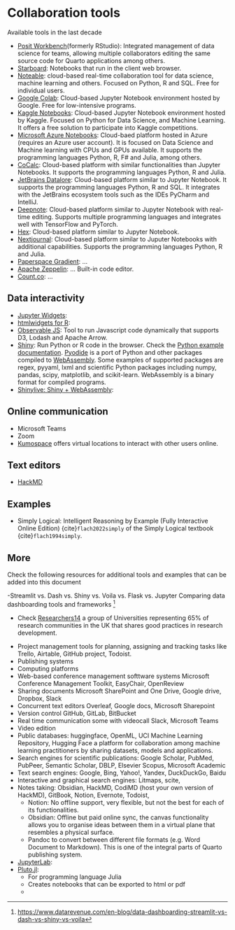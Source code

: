 # Collaboration tools

Available tools in the last decade

- [Posit Workbench](https://posit.co/products/enterprise/workbench/)(formerly
  RStudio):
  Integrated management of data science for teams, allowing multiple
  collaborators editing the same source code for Quarto applications among
  others. 
- [Starboard](https://starboard.gg/): Notebooks that run in the client web
browser.
- [Noteable](https://noteable.io/): cloud-based real-time collaboration tool
for data science, machine learning and others. Focused on Python, R and
SQL. Free for individual users.
- [Google Colab](https://colab.research.google.com/): Cloud-based Jupyter
Notebook environment hosted by Google. Free for low-intensive programs.
- [Kaggle Notebooks](https://www.kaggle.com/notebooks): Cloud-based Jupyter
Notebook environment hosted by Kaggle. Focused on Python for Data Science,
and Machine Learning. It offers a free solution to participate into Kaggle
competitions.
- [Microsoft Azure Notebooks](https://notebooks.azure.com/): Cloud-baed
platform hosted in Azure (requires an Azure user account). It is focused on
Data Science and Machine learning with CPUs and GPUs available. It
supports the programming languages Python, R, F\# and Julia, among others.
- [CoCalc](https://cocalc.com/): Cloud-based platform with similar
functionalities than Jupyter Notebooks. It supports the programming
languages Python, R and Julia.
- [JetBrains Datalore](https://datalore.jetbrains.com/): Cloud-based platform
similar to Jupyter Notebook. It supports the programming languages Python,
R and SQL. It integrates with the JetBrains ecosystem tools such as the
IDEs PyCharm and IntelliJ.
- [Deepnote](https://deepnote.com/): Cloud-based platform similar to Jupyter
Notebook with real-time editing. Supports multiple programming languages
and integrates well with TensorFlow and PyTorch.
- [Hex](https://hex.tech/): Cloud-based platform similar to Jupyter Notebook.
- [Nextjournal](https://nextjournal.com/): Cloud-based platform similar to
Juputer Notebooks with additional capabilities. Supports the programming
languages Python, R and Julia. 
- [Paperspace Gradient](https://gradient.paperspace.com/): ...
- [Apache Zeppelin](https://zeppelin.apache.org/): ... Built-in code editor.
- [Count.co](https://count.co/): ...

## Data interactivity

- [Jupyter Widgets](https://jupyter.org/widgets): 
- [htmlwidgets for R](http://www.htmlwidgets.org/):
- [Observable JS](https://observablehq.com/@observablehq/observable-javascript): Tool to
run Javascript code dynamically that supports D3, Lodash and Apache Arrow.
- [Shiny](https://shiny.posit.co/): Run Python or R code in the browser.
Check the [Python example documentation](https://shiny.posit.co/py/docs/overview.html).
[Pyodide](https://pyodide.org/en/stable/) is a port of Python and other packages compiled to
[WebAssembly](https://webassembly.org/). Some examples of supported
packages are  regex, pyyaml, lxml and scientific Python packages including
numpy, pandas, scipy, matplotlib, and scikit-learn.
WebAssembly is a binary format for compiled programs.
- [Shinylive: Shiny + WebAssembly](https://shiny.posit.co/py/docs/shinylive.html):


## Online communication

- Microsoft Teams
- Zoom
- [Kumospace](https://www.kumospace.com/) offers virtual locations to interact
  with other users online.

## Text editors

- [HackMD](https://hackmd.io/)

## Examples

- Simply Logical: Intelligent Reasoning by Example (Fully Interactive
  Online Edition) {cite}`flach2022simply` of the Simply Logical textbook
  {cite}`flach1994simply`.


## More

Check the following resources for additional tools and examples that can be
added into this document

-Streamlit vs. Dash vs. Shiny vs. Voila vs. Flask vs. Jupyter
Comparing data dashboarding tools and frameworks [^1]
- Check [Researchers14](https://www.researchers14.ac.uk/) a group of
  Universities representing 65% of research communities in the UK that shares
  good practices in research development.

[^1]: https://www.datarevenue.com/en-blog/data-dashboarding-streamlit-vs-dash-vs-shiny-vs-voila


- Project management tools for planning, assigning and tracking tasks like
  Trello, Airtable, GitHub project, Todoist.
- Publishing systems
- Computing platforms
- Web-based conference management softtware systems Microsoft Conference
  Management Toolkit, EasyChair, OpenReview
- Sharing documents Microsoft SharePoint and One Drive, Google drive, Dropbox,
  Slack
- Concurrent text editors Overleaf, Google docs, Microsoft Sharepoint
- Version control GitHub, GitLab, BitBucket
- Real time communication some with videocall Slack, Microsoft Teams
- Video edition
- Public databases: huggingface, OpenML, UCI Machine Learning Repository,
  Hugging Face a platform for collaboration among machine learning
  practitioners by sharing datasets, models and applications.
- Search engines for scientific publications: Google Scholar, PubMed, PubPeer,
  Semantic Scholar, DBLP, Elsevier Scopus, Microsoft Academic
- Text search engines: Google, Bing, Yahoo!, Yandex, DuckDuckGo, Baidu 
- Interactive and graphical search engines: Litmaps, scite, 
- Notes taking: Obsidian, HackMD, CodiMD (host your own version of HackMD),
  GitBook, Notion, Evernote, Todoist, 
  - Notion: No offline support, very flexible, but not the best for each of its
    functionalities.
  - Obsidian: Offline but paid online sync, the canvas functionality allows you
    to organise ideas between them in a virtual plane that resembles a physical
    surface.
  - Pandoc to convert between different file formats (e.g. Word Document to
    Markdown). This is one of the integral parts of Quarto publishing system.
- [JupyterLab](https://jupyterlab.readthedocs.io/en/latest/):
- [Pluto.jl](https://plutojl.org/):
  - For programming language Julia
  - Creates notebooks that can be exported to html or pdf
  - 
